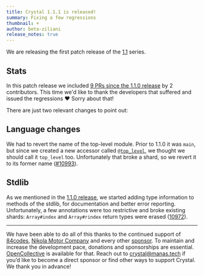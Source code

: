 ```yaml
---
title: Crystal 1.1.1 is released!
summary: Fixing a few regressions
thumbnail: +
author: beta-ziliani
release_notes: true
---
```


We are releasing the first patch release of the [1.1](https://crystal-lang.org/2021/07/16/1.1.0-released.html) series. 

## Stats

In this patch release we included [9 PRs since the 1.1.0 release](https://github.com/crystal-lang/crystal/pulls?q=is%3Apr+milestone%3A1.1.1) by 2 contributors. This time we'd like to thank the developers that suffered and issued the regressions ❤️ Sorry about that!

There are just two relevant changes to point out:

## Language changes

We had to revert the name of the top-level module. Prior to 1.1.0 it was `main`, but since we created a new accessor called [`@top_level`](https://crystal-lang.org/reference/syntax_and_semantics/macros/index.html#the-top-level-module), we thought we should call it `top_level` too. Unfortunately that broke a shard, so we revert it to its former name ([#10993](https://github.com/crystal-lang/crystal/pull/10993)).

## Stdlib

As we mentioned in the [1.1.0 release](https://crystal-lang.org/2021/07/16/1.1.0-released.html), we started adding type information to methods of the stdlib, for documentation and better error reporting. Unfortunately, a few annotations were too restrictive and broke existing shards: `Array#index` and `Array#rindex` return types were erased ([10972](https://github.com/crystal-lang/crystal/pull/10972)).

---
We have been able to do all of this thanks to the continued support of [84codes](https://www.84codes.com/), [Nikola Motor Company](https://nikolamotor.com/) and every other [sponsor](/sponsors). To maintain and increase the development pace, donations and sponsorships are essential. [OpenCollective](https://opencollective.com/crystal-lang) is available for that. Reach out to [crystal@manas.tech](mailto:crystal@manas.tech) if you’d like to become a direct sponsor or find other ways to support Crystal. We thank you in advance!
